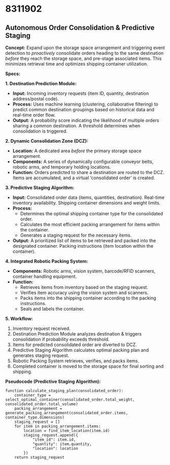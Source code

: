# 8311902

## Autonomous Order Consolidation & Predictive Staging

**Concept:** Expand upon the storage space arrangement and triggering event detection to *proactively* consolidate orders heading to the same destination *before* they reach the storage space, and pre-stage associated items. This minimizes retrieval time and optimizes shipping container utilization.

**Specs:**

**1. Destination Prediction Module:**

*   **Input:** Incoming inventory requests (item ID, quantity, destination address/postal code).
*   **Process:** Uses machine learning (clustering, collaborative filtering) to predict common destination groupings based on historical data and real-time order flow.
*   **Output:** A probability score indicating the likelihood of multiple orders sharing a common destination. A threshold determines when consolidation is triggered.

**2. Dynamic Consolidation Zone (DCZ):**

*   **Location:** A dedicated area *before* the primary storage space arrangement.
*   **Components:**  A series of dynamically configurable conveyor belts, robotic arms, and temporary holding locations.
*   **Function:**  Orders predicted to share a destination are routed to the DCZ. Items are accumulated, and a virtual ‘consolidated order’ is created.

**3. Predictive Staging Algorithm:**

*   **Input:** Consolidated order data (items, quantities, destination).  Real-time inventory availability.  Shipping container dimensions and weight limits.
*   **Process:**
    *   Determines the optimal shipping container type for the consolidated order.
    *   Calculates the most efficient packing arrangement for items within the container.
    *   Generates a staging request for the necessary items.
*   **Output:**  A prioritized list of items to be retrieved and packed into the designated container.  Packing instructions (item location within the container).

**4. Integrated Robotic Packing System:**

*   **Components:** Robotic arms, vision system, barcode/RFID scanners, container handling equipment.
*   **Function:**
    *   Retrieves items from inventory based on the staging request.
    *   Verifies item accuracy using the vision system and scanners.
    *   Packs items into the shipping container according to the packing instructions.
    *   Seals and labels the container.

**5. Workflow:**

1.  Inventory request received.
2.  Destination Prediction Module analyzes destination & triggers consolidation if probability exceeds threshold.
3.  Items for predicted consolidated order are diverted to DCZ.
4.  Predictive Staging Algorithm calculates optimal packing plan and generates staging request.
5.  Robotic Packing System retrieves, verifies, and packs items.
6.  Completed container is moved to the storage space for final sorting and shipping.

**Pseudocode (Predictive Staging Algorithm):**

```
function calculate_staging_plan(consolidated_order):
    container_type = select_optimal_container(consolidated_order.total_weight, consolidated_order.total_volume)
    packing_arrangement = generate_packing_arrangement(consolidated_order.items, container_type.dimensions)
    staging_request = []
    for item in packing_arrangement.items:
        location = find_item_location(item.id)
        staging_request.append({
            "item_id": item.id,
            "quantity": item.quantity,
            "location": location
        })
    return staging_request
```